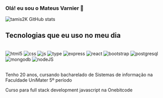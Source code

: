 
### Olá! eu sou o Mateus Varnier 👋

![tamis2K  GitHub stats](https://github-readme-stats.vercel.app/api?username=Mateus-C-Varnierk&show_icons=true&theme=dracula)


## Tecnologias que eu uso no meu dia 

<div style="display: inline_block"><br/>
    <img  align="center"alt="html5" src="https://img.shields.io/badge/HTML5-E34F26?style=for-the-badge&logo=html5&logoColor=white">
    <img  align="center"alt="css" src="https://img.shields.io/badge/CSS3-1572B6?style=for-the-badge&logo=css3&logoColor=white">
    <img  align="center"alt="js" src="https://img.shields.io/badge/JavaScript-F7DF1E?style=for-the-badge&logo=javascript&logoColor=black">
    <img  align="center"alt="type" src="https://img.shields.io/badge/TypeScript-007ACC?style=for-the-badge&logo=typescript&logoColor=white">
    <img  align="center"alt="express" src="https://img.shields.io/badge/Express.js-404D59?style=for-the-badge">
    <img  align="center"alt="react" src="https://img.shields.io/badge/React-20232A?style=for-the-badge&logo=react&logoColor=61DAFB">
    <img  align="center"alt="bootstrap" src="https://img.shields.io/badge/Bootstrap-563D7C?style=for-the-badge&logo=bootstrap&logoColor=white">
    <img  align="center"alt="postgresql" src="https://img.shields.io/badge/PostgreSQL-316192?style=for-the-badge&logo=postgresql&logoColor=white">
    <img  align="center"alt="mongodb" src="https://img.shields.io/badge/MongoDB-4EA94B?style=for-the-badge&logo=mongodb&logoColor=white">
    <img  align="center"alt="nodeJS" src="https://img.shields.io/badge/Node.js-43853D?style=for-the-badge&logo=node.js&logoColor=white">
</div>

<br/>

Tenho 20 anos, cursando bacharelado de Sistemas de informação na Faculdade UniMater 5º período 

Curso para full stack development javascript na Onebitcode
